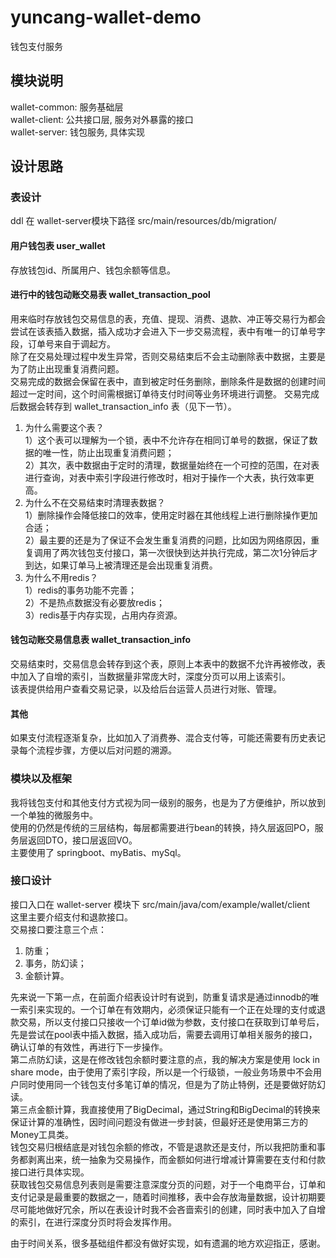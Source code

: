 # yuncang-wallet-demo
钱包支付服务

## 模块说明
wallet-common: 服务基础层  
wallet-client: 公共接口层, 服务对外暴露的接口  
wallet-server: 钱包服务, 具体实现  

## 设计思路
### 表设计
ddl 在 wallet-server模块下路径 src/main/resources/db/migration/
#### 用户钱包表 user_wallet
存放钱包id、所属用户、钱包余额等信息。

#### 进行中的钱包动账交易表 wallet_transaction_pool
用来临时存放钱包交易信息的表，充值、提现、消费、退款、冲正等交易行为都会尝试在该表插入数据，插入成功才会进入下一步交易流程，表中有唯一的订单号字段，订单号来自于调起方。  
除了在交易处理过程中发生异常，否则交易结束后不会主动删除表中数据，主要是为了防止出现重复消费问题。  
交易完成的数据会保留在表中，直到被定时任务删除，删除条件是数据的创建时间超过一定时间，这个时间需根据订单待支付时间等业务环境进行调整。
交易完成后数据会转存到 wallet_transaction_info 表（见下一节）。  
1. 为什么需要这个表？  
1）这个表可以理解为一个锁，表中不允许存在相同订单号的数据，保证了数据的唯一性，防止出现重复消费问题；  
2）其次，表中数据由于定时的清理，数据量始终在一个可控的范围，在对表进行查询，对表中索引字段进行修改时，相对于操作一个大表，执行效率更高。  
2. 为什么不在交易结束时清理表数据？  
1）删除操作会降低接口的效率，使用定时器在其他线程上进行删除操作更加合适；  
2）最主要的还是为了保证不会发生重复消费的问题，比如因为网络原因，重复调用了两次钱包支付接口，第一次很快到达并执行完成，第二次1分钟后才到达，如果订单马上被清理还是会出现重复消费。  
3. 为什么不用redis？  
1）redis的事务功能不完善；  
2）不是热点数据没有必要放redis；  
3）redis基于内存实现，占用内存资源。  

#### 钱包动账交易信息表 wallet_transaction_info
交易结束时，交易信息会转存到这个表，原则上本表中的数据不允许再被修改，表中加入了自增的索引，当数据量非常庞大时，深度分页可以用上该索引。  
该表提供给用户查看交易记录，以及给后台运营人员进行对账、管理。  

#### 其他
如果支付流程逐渐复杂，比如加入了消费券、混合支付等，可能还需要有历史表记录每个流程步骤，方便以后对问题的溯源。    

### 模块以及框架
我将钱包支付和其他支付方式视为同一级别的服务，也是为了方便维护，所以放到一个单独的微服务中。  
使用的仍然是传统的三层结构，每层都需要进行bean的转换，持久层返回PO，服务层返回DTO，接口层返回VO。  
主要使用了 springboot、myBatis、mySql。    

### 接口设计
接口入口在 wallet-server 模块下 src/main/java/com/example/wallet/client  
这里主要介绍支付和退款接口。  
交易接口要注意三个点：  
1. 防重；  
2. 事务，防幻读；  
3. 金额计算。  

先来说一下第一点，在前面介绍表设计时有说到，防重复请求是通过innodb的唯一索引来实现的。一个订单在有效期内，必须保证只能有一个正在处理的支付或退款交易，所以支付接口只接收一个订单id做为参数，支付接口在获取到订单号后，先是尝试在pool表中插入数据，插入成功后，需要去调用订单相关服务的接口，确认订单的有效性，再进行下一步操作。  
第二点防幻读，这是在修改钱包余额时要注意的点，我的解决方案是使用 lock in share mode，由于使用了索引字段，所以是一个行级锁，一般业务场景中不会用户同时使用同一个钱包支付多笔订单的情况，但是为了防止特例，还是要做好防幻读。  
第三点金额计算，我直接使用了BigDecimal，通过String和BigDecimal的转换来保证计算的准确性，因时间问题没有做进一步封装，但最好还是使用第三方的Money工具类。  
钱包交易归根结底是对钱包余额的修改，不管是退款还是支付，所以我把防重和事务都剥离出来，统一抽象为交易操作，而金额如何进行增减计算需要在支付和付款接口进行具体实现。  
获取钱包交易信息列表则是需要注意深度分页的问题，对于一个电商平台，订单和支付记录是最重要的数据之一，随着时间推移，表中会存放海量数据，设计初期要尽可能地做好冗余，所以在表设计时我不会吝啬索引的创建，同时表中加入了自增的索引，在进行深度分页时将会发挥作用。

由于时间关系，很多基础组件都没有做好实现，如有遗漏的地方欢迎指正，感谢。



